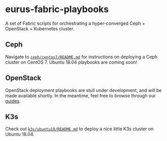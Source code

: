 # eurus-fabric-playbooks
A set of Fabric scripts for orchestrating a hyper-converged Ceph + OpenStack + Kubernetes cluster.

## Ceph

Navigate to [`ceph/centos7/README.md`](https://github.com/rudimk/eurus-fabric-playbooks/blob/master/ceph/centos7/README.md) for instructions on deploying a Ceph cluster on CentOS 7. Ubuntu 18.04 playbooks are coming soon!

## OpenStack

OpenStack deployment playbooks are stull under development, and will be made available shortly. In the meantime, feel free to browse through our [guides](https://github.com/rudimk/eurus-fabric-playbooks/tree/master/openstack#guides).

## K3s

Check out [`k3s/ubuntu18/README.md`](https://github.com/rudimk/eurus-fabric-playbooks/blob/master/k3s/ubuntu18/README.md) to deploy a nice little K3s cluster on Ubuntu 18.04. 